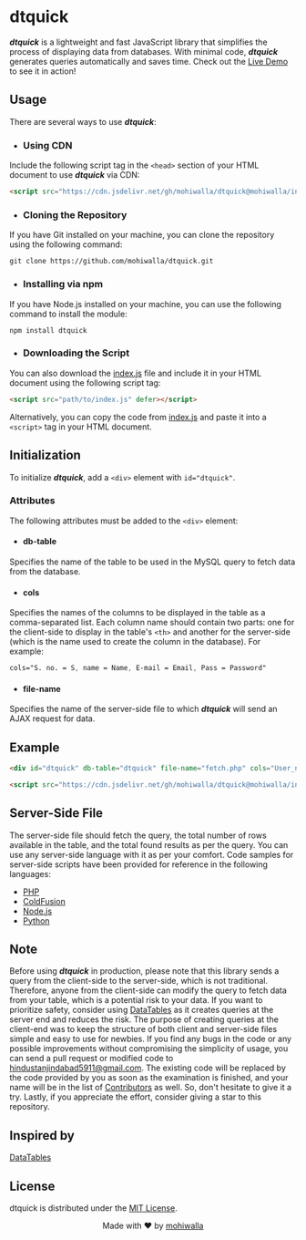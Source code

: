 # dtquick

**_dtquick_** is a lightweight and fast JavaScript library that simplifies the process of displaying data from databases. With minimal code, **_dtquick_** generates queries automatically and saves time. Check out the [Live Demo](https://mohiwalla.000webhostapp.com/dtquick/) to see it in action!

## Usage

There are several ways to use **_dtquick_**:

- ### Using CDN

Include the following script tag in the `<head>` section of your HTML document to use **_dtquick_** via CDN:

```HTML
<script src="https://cdn.jsdelivr.net/gh/mohiwalla/dtquick@mohiwalla/index.js" defer></script>
```

- ### Cloning the Repository

If you have Git installed on your machine, you can clone the repository using the following command:

```console
git clone https://github.com/mohiwalla/dtquick.git
```

- ### Installing via npm

If you have Node.js installed on your machine, you can use the following command to install the module:

```console
npm install dtquick
```

- ### Downloading the Script

You can also download the [index.js](https://github.com/mohiwalla/dtquick/blob/mohiwalla/index.js) file and include it in your HTML document using the following script tag:

```HTML
<script src="path/to/index.js" defer></script>
```

Alternatively, you can copy the code from [index.js](https://github.com/mohiwalla/dtquick/blob/mohiwalla/index.js) and paste it into a `<script>` tag in your HTML document.

## Initialization

To initialize **_dtquick_**, add a `<div>` element with `id="dtquick"`.

### Attributes

The following attributes must be added to the `<div>` element:

- #### db-table

Specifies the name of the table to be used in the MySQL query to fetch data from the database.

- #### cols

Specifies the names of the columns to be displayed in the table as a comma-separated list. Each column name should contain two parts: one for the client-side to display in the table's `<th>` and another for the server-side (which is the name used to create the column in the database). For example:

```CSS
cols="S. no. = S, name = Name, E-mail = Email, Pass = Password"
```

- #### file-name

Specifies the name of the server-side file to which **_dtquick_** will send an AJAX request for data.

## Example

```HTML
<div id="dtquick" db-table="dtquick" file-name="fetch.php" cols="User_name = name,......"></div>

<script src="https://cdn.jsdelivr.net/gh/mohiwalla/dtquick@mohiwalla/index.js" defer></script>
```

## Server-Side File

The server-side file should fetch the query, the total number of rows available in the table, and the total found results as per the query. You can use any server-side language with it as per your comfort. Code samples for server-side scripts have been provided for reference in the following languages:

- [PHP](https://github.com/mohiwalla/dtquick/blob/mohiwalla/Samples/index.php)
- [ColdFusion](https://github.com/mohiwalla/dtquick/blob/mohiwalla/Samples/index.cfm)
- [Node.js](https://github.com/mohiwalla/dtquick/blob/mohiwalla/Samples/index.js)
- [Python](https://github.com/mohiwalla/dtquick/blob/mohiwalla/Samples/index.py)

## Note

Before using **_dtquick_** in production, please note that this library sends a query from the client-side to the server-side, which is not traditional. Therefore, anyone from the client-side can modify the query to fetch data from your table, which is a potential risk to your data. If you want to prioritize safety, consider using [DataTables](https://datatables.net/) as it creates queries at the server end and reduces the risk. The purpose of creating queries at the client-end was to keep the structure of both client and server-side files simple and easy to use for newbies. If you find any bugs in the code or any possible improvements without compromising the simplicity of usage, you can send a pull request or modified code to hindustanjindabad5911@gmail.com. The existing code will be replaced by the code provided by you as soon as the examination is finished, and your name will be in the list of [Contributors](#contributors) as well. So, don't hesitate to give it a try. Lastly, if you appreciate the effort, consider giving a star to this repository.

## Inspired by

[DataTables](https://datatables.net/)

## License

dtquick is distributed under the [MIT License](https://github.com/mohiwalla/dtquick/blob/mohiwalla/LICENSE).

<p align="center">Made with ❤️ by <a href="https://github.com/mohiwalla">mohiwalla</a></p>
